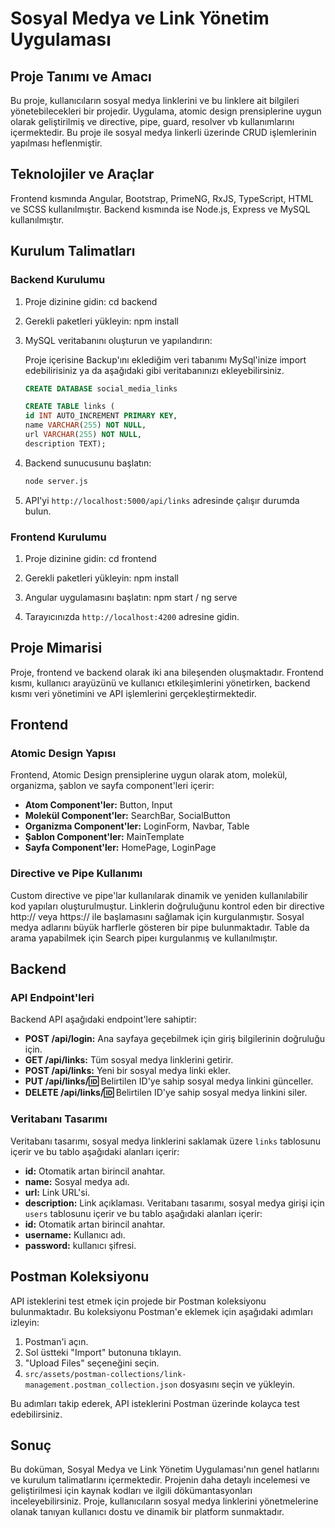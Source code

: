 # Sosyal Medya ve Link Yönetim Uygulaması

## Proje Tanımı ve Amacı

Bu proje, kullanıcıların sosyal medya linklerini ve bu linklere ait bilgileri yönetebilecekleri bir projedir. Uygulama, atomic design prensiplerine uygun olarak geliştirilmiş ve directive, pipe, guard, resolver vb kullanımlarını içermektedir. Bu proje ile sosyal medya linkerli üzerinde CRUD işlemlerinin yapılması heflenmiştir.

## Teknolojiler ve Araçlar

Frontend kısmında Angular, Bootstrap, PrimeNG, RxJS, TypeScript, HTML ve SCSS kullanılmıştır. Backend kısmında ise Node.js, Express ve MySQL kullanılmıştır.

## Kurulum Talimatları

### Backend Kurulumu

1. Proje dizinine gidin:
   cd backend

2. Gerekli paketleri yükleyin:
   npm install

3. MySQL veritabanını oluşturun ve yapılandırın:

   Proje içerisine Backup'ını eklediğim veri tabanımı MySql'inize import edebilirisiniz ya da aşağıdaki gibi
   veritabanınızı ekleyebilirsiniz.

   ```sql " social_media_links veritabını oluşturunuz;"
   CREATE DATABASE social_media_links
   ```

   ```sql " links tablosunu oluşturunuz;"
   CREATE TABLE links (
   id INT AUTO_INCREMENT PRIMARY KEY,
   name VARCHAR(255) NOT NULL,
   url VARCHAR(255) NOT NULL,
   description TEXT);
   ```

4. Backend sunucusunu başlatın:

   ```sh
   node server.js
   ```

5. API'yi `http://localhost:5000/api/links` adresinde çalışır durumda bulun.

### Frontend Kurulumu

1. Proje dizinine gidin:
   cd frontend
2. Gerekli paketleri yükleyin:
   npm install

3. Angular uygulamasını başlatın:
   npm start / ng serve

4. Tarayıcınızda `http://localhost:4200` adresine gidin.

## Proje Mimarisi

Proje, frontend ve backend olarak iki ana bileşenden oluşmaktadır. Frontend kısmı, kullanıcı arayüzünü ve kullanıcı etkileşimlerini yönetirken, backend kısmı veri yönetimini ve API işlemlerini gerçekleştirmektedir.

## Frontend

### Atomic Design Yapısı

Frontend, Atomic Design prensiplerine uygun olarak atom, molekül, organizma, şablon ve sayfa component'leri içerir:

- **Atom Component'ler:** Button, Input
- **Molekül Component'ler:** SearchBar, SocialButton
- **Organizma Component'ler:** LoginForm, Navbar, Table
- **Şablon Component'ler:** MainTemplate
- **Sayfa Component'ler:** HomePage, LoginPage

### Directive ve Pipe Kullanımı

Custom directive ve pipe'lar kullanılarak dinamik ve yeniden kullanılabilir kod yapıları oluşturulmuştur.
Linklerin doğruluğunu kontrol eden bir directive http:// veya https:// ile başlamasını sağlamak için kurgulanmıştır.
Sosyal medya adlarını büyük harflerle gösteren bir pipe bulunmaktadır.
Table da arama yapabilmek için Search pipeı kurgulanmış ve kullanılmıştır.

## Backend

### API Endpoint'leri

Backend API aşağıdaki endpoint'lere sahiptir:

- **POST /api/login:** Ana sayfaya geçebilmek için giriş bilgilerinin doğruluğu için.
- **GET /api/links:** Tüm sosyal medya linklerini getirir.
- **POST /api/links:** Yeni bir sosyal medya linki ekler.
- **PUT /api/links/:id:** Belirtilen ID'ye sahip sosyal medya linkini günceller.
- **DELETE /api/links/:id:** Belirtilen ID'ye sahip sosyal medya linkini siler.

### Veritabanı Tasarımı

Veritabanı tasarımı, sosyal medya linklerini saklamak üzere `links` tablosunu içerir ve bu tablo aşağıdaki alanları içerir:

- **id:** Otomatik artan birincil anahtar.
- **name:** Sosyal medya adı.
- **url:** Link URL'si.
- **description:** Link açıklaması.
  Veritabanı tasarımı, sosyal medya girişi için `users` tablosunu içerir ve bu tablo aşağıdaki alanları içerir:
- **id:** Otomatik artan birincil anahtar.
- **username:** Kullanıcı adı.
- **password:** kullanıcı şifresi.

## Postman Koleksiyonu

API isteklerini test etmek için projede bir Postman koleksiyonu bulunmaktadır. Bu koleksiyonu Postman'e eklemek için aşağıdaki adımları izleyin:

1. Postman'i açın.
2. Sol üstteki "Import" butonuna tıklayın.
3. "Upload Files" seçeneğini seçin.
4. `src/assets/postman-collections/link-management.postman_collection.json` dosyasını seçin ve yükleyin.

Bu adımları takip ederek, API isteklerini Postman üzerinde kolayca test edebilirsiniz.

## Sonuç

Bu doküman, Sosyal Medya ve Link Yönetim Uygulaması'nın genel hatlarını ve kurulum talimatlarını içermektedir. Projenin daha detaylı incelemesi ve geliştirilmesi için kaynak kodları ve ilgili dökümantasyonları inceleyebilirsiniz. Proje, kullanıcıların sosyal medya linklerini yönetmelerine olanak tanıyan kullanıcı dostu ve dinamik bir platform sunmaktadır.
